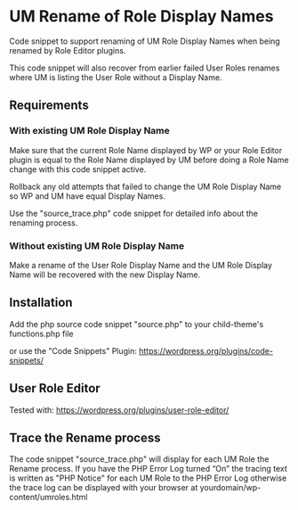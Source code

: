 # UM Rename of Role Display Names
Code snippet to support renaming of UM Role Display Names when being renamed by Role Editor plugins.

This code snippet will also recover from earlier failed User Roles renames where UM is listing the User Role without a Display Name.

## Requirements
### With existing UM Role Display Name
Make sure that the current Role Name displayed by WP or your Role Editor plugin is equal to the Role Name displayed by UM before doing a Role Name change with this code snippet active. 

Rollback any old attempts that failed to change the UM Role Display Name so WP and UM have equal Display Names. 

Use the "source_trace.php" code snippet for detailed info about the renaming process.
### Without existing UM Role Display Name
Make a rename of the User Role Display Name and the UM Role Display Name will be recovered with the new Display Name.
## Installation
Add the php source code snippet "source.php" to your child-theme's functions.php file

or use the "Code Snippets" Plugin: https://wordpress.org/plugins/code-snippets/
## User Role Editor
Tested with: https://wordpress.org/plugins/user-role-editor/

## Trace the Rename process
The code snippet "source_trace.php" will display for each UM Role the Rename process.
If you have the PHP Error Log turned “On” the tracing text is written as "PHP Notice" for each UM Role to the PHP Error Log otherwise the trace log can be displayed with your browser at yourdomain/wp-content/umroles.html
